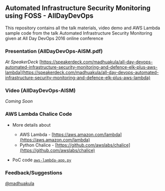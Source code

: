 ## Automated Infrastructure Security Monitoring using FOSS - AllDayDevOps

This repository contains all the talk materials, video demo and AWS Lambda sample code from the talk Automated Infrastructure Security Monitoring given at All Day DevOps 2016 online conference

### Presentation (AllDayDevOps-AISM.pdf)

*At SpeakerDeck*
[https://speakerdeck.com/madhuakula/all-day-devops-automated-infrastructure-security-monitoring-and-defence-elk-plus-aws-lambda](https://speakerdeck.com/madhuakula/all-day-devops-automated-infrastructure-security-monitoring-and-defence-elk-plus-aws-lambda)

### Video (AllDayDevOps-AISM)

*Coming Soon*

### AWS Lambda Chalice Code

- More details about 
    + AWS Lambda - [https://aws.amazon.com/lambda](https://aws.amazon.com/lambda)
    + Python Chalice - [https://github.com/awslabs/chalice](https://github.com/awslabs/chalice)

- PoC code [`aws-lambda-app.py`](aws-lambda-app.py)

### Feedback/Suggestions

[@madhuakula](https://twitter.com/madhuakula)
